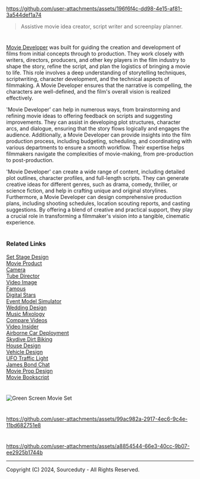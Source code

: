 https://github.com/user-attachments/assets/196f6f4c-dd98-4e15-af81-3a544def1a74

> Assistive movie idea creator, script writer and screenplay planner.

#

[Movie Developer](https://chatgpt.com/g/g-GKuoUegIF-movie-developer) was built for guiding the creation and development of films from initial concepts through to production. They work closely with writers, directors, producers, and other key players in the film industry to shape the story, refine the script, and plan the logistics of bringing a movie to life. This role involves a deep understanding of storytelling techniques, scriptwriting, character development, and the technical aspects of filmmaking. A Movie Developer ensures that the narrative is compelling, the characters are well-defined, and the film's overall vision is realized effectively.

'Movie Developer' can help in numerous ways, from brainstorming and refining movie ideas to offering feedback on scripts and suggesting improvements. They can assist in developing plot structures, character arcs, and dialogue, ensuring that the story flows logically and engages the audience. Additionally, a Movie Developer can provide insights into the film production process, including budgeting, scheduling, and coordinating with various departments to ensure a smooth workflow. Their expertise helps filmmakers navigate the complexities of movie-making, from pre-production to post-production.

'Movie Developer' can create a wide range of content, including detailed plot outlines, character profiles, and full-length scripts. They can generate creative ideas for different genres, such as drama, comedy, thriller, or science fiction, and help in crafting unique and original storylines. Furthermore, a Movie Developer can design comprehensive production plans, including shooting schedules, location scouting reports, and casting suggestions. By offering a blend of creative and practical support, they play a crucial role in transforming a filmmaker's vision into a tangible, cinematic experience.

#
### Related Links

[Set Stage Design](https://github.com/sourceduty/Set_Stage_Design)
<br>
[Movie Product](https://github.com/sourceduty/Movie_Product)
<br>
[Camera](https://github.com/sourceduty/Camera)
<br>
[Tube Director](https://chat.openai.com/g/g-epAQ2XbfM-tube-director)
<br>
[Video Image](https://chat.openai.com/g/g-LNtncGSSz-video-image)
<br>
[Famous](https://chat.openai.com/g/g-O9LfTkCN7-famous)
<br>
[Digital Stars](https://chat.openai.com/g/g-dRyZ53slj-digital-stars)
<br>
[Event Model Simulator](https://chat.openai.com/g/g-Zr15o3jSa-event-model-simulator)
<br>
[Wedding Design](https://chatgpt.com/g/g-fXhJAisdE-wedding-design)
<br>
[Music Mixology](https://chat.openai.com/g/g-Dx8EfEK8O-music-mixology)
<br>
[Compare Videos](https://github.com/sourceduty/Compare_Videos)
<br>
[Video Insider](https://chatgpt.com/g/g-ZBiedT6Sq-video-insider)
<br>
[Airborne Car Deployment](https://github.com/sourceduty/Airborne_Car_Deployment)
<br>
[Skydive Dirt Biking](https://github.com/sourceduty/Skydive_Dirt_Biking)
<br>
[House Design](https://github.com/sourceduty/House_Design)
<br>
[Vehicle Design](https://github.com/sourceduty/Vehicle_Design)
<br>
[UFO Traffic Light](https://github.com/sourceduty/UFO_Traffic_Light)
<br>
[James Bond Chat](https://github.com/sourceduty/James_Bond_Chat)
<br>
[Movie Prop Design](https://github.com/sourceduty/Movie_Prop_Design)
<br>
[Movie Bookscript](https://github.com/sourceduty/Movie_Bookscript)

#

![Green Screen Movie Set](https://github.com/sourceduty/Movie_Developer/assets/123030236/c07ab585-7292-4803-a866-32c325b98b17)

#

https://github.com/user-attachments/assets/99ac982a-2917-4ec6-9c4e-11bd682751e8

#

https://github.com/user-attachments/assets/a8854544-66e3-40cc-9b07-ee2925b1744b

***
Copyright (C) 2024, Sourceduty - All Rights Reserved.
